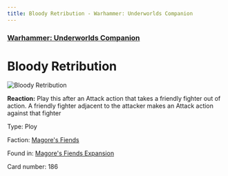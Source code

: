 ```yaml
---
title: Bloody Retribution - Warhammer: Underworlds Companion
---
```


### [Warhammer: Underworlds Companion](https://guidokessels.github.io/wh-underworlds)

  

# Bloody Retribution

![Bloody Retribution](https://warhammerunderworlds.com/wp-content/uploads/sites/6/2018/03/186_ENG.png)

<b>Reaction:</b> Play this after an Attack action that takes a friendly fighter out of action. A friendly fighter adjacent to the attacker makes an Attack action against that fighter

Type: Ploy

Faction: [Magore's Fiends](https://guidokessels.github.io/wh-underworlds/factions/magores-fiends)

Found in: [Magore's Fiends Expansion](https://guidokessels.github.io/wh-underworlds/locations/magores-fiends-expansion)

Card number: 186
